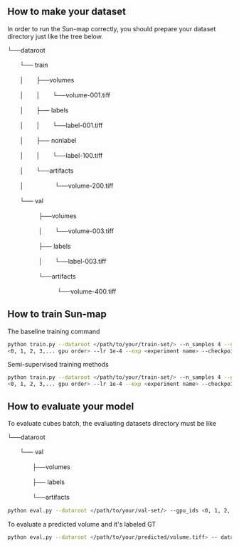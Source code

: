 

## How to make your dataset

In order to run the Sun-map correctly, you should prepare your dataset directory just like the tree below. <Note that the number of the volume and the label need to be exactly the same.>

└──dataroot <your dataroot path>

　　└── train

　　│　　├──volumes

　　│　　│　　└──volume-001.tiff

　　│　　├── labels

　　│　　│　　└──label-001.tiff

　　│　　├── nonlabel  <if using semi-supervised model>

　　│　　│　　└──label-100.tiff

　　│　　└──artifacts

　　│　　　　　└──volume-200.tiff

　　└── val

　　　　　├──volumes

　　　　　│　　└──volume-003.tiff

　　　　　├── labels

　　　　　│　　└──label-003.tiff

　　　　　└──artifacts

　　　　　　　　└──volume-400.tiff

## How to train Sun-map

The baseline training command

```sh
python train.py --dataroot </path/to/your/train-set/> --n_samples 4 --gpu_ids
<0, 1, 2, 3,... gpu order> --lr 1e-4 --exp <experiment name> --checkpoint_name <.pth file name> --input_dim 128 --batch_size <batch_size> --net <unet | axialunet> --model segnet --pre_trained </path/to/your/pretrained/model.pth>
```

Semi-supervised training methods

```sh
python train.py --dataroot </path/to/your/train-set/> --n_samples 4 --gpu_ids
<0, 1, 2, 3,... gpu order> --lr 1e-4 --exp <experiment name> --checkpoint_name <.pth file name> --input_dim 128 --batch_size <batch_size> --net <unet | axialunet> --model semiseg --labeled_bs <generally half of the batch_size> --pre_trained </path/to/your/pretrained/model.pth>
```



 ## How to evaluate your model

To evaluate cubes batch, the evaluating datasets directory must be like

└──dataroot <your dataroot path>

　　└── val

　　　　├──volumes

　　　　├── labels

　　　　└──artifacts

```sh
python eval.py --dataroot </path/to/your/val-set/> --gpu_ids <0, 1, 2, 3,... gpu order> --net <axialunet | unet> --model evalnet --val_type cubes --pre_trained </path/to/your/pretrained/model.pth>
```

To evaluate a predicted volume and it's labeled GT

```sh
python eval.py --dataroot </path/to/your/predicted/volume.tiff> -- data_target </path/to/your/label.tiff> --gpu_ids <0, 1, 2, 3,... gpu order> --net <axialunet | unet> --model evalnet --val_type volumes2 --pre_trained </path/to/your/pretrained/model.pth>
```

